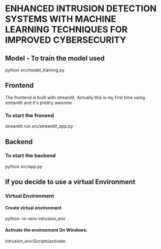 # ENHANCED INTRUSION DETECTION SYSTEMS WITH MACHINE LEARNING TECHNIQUES FOR IMPROVED CYBERSECURITY

## Model - To train the model used 
python src/model_training.py


## Frontend
The frontend is built with streamlit. Actually this is my first time using streamlit and it's prettry awsome

### To start the fronend 

streamlit run src/streamlit_app.py

## Backend
### To start the backend
python src/app.py

## If you decide to use a virtual Environment

### Virtual Environment
#### Create virtual environment
python -m venv intrusion_env

#### Activate the environment On Windows:
intrusion_env\Scripts\activate

